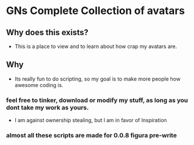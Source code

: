 # GNs Complete Collection of avatars
## Why does this exists?
- This is a place to view and to learn about how crap my avatars are.
## Why
- Its really fun to do scripting, so my goal is to make more people how awesome coding is.
  
### feel free to tinker, download or modify my stuff, as long as you dont take my work as yours.
- I am against ownership stealing, but I am in favor of Inspiration

### almost all these scripts are made for 0.0.8 figura pre-write
